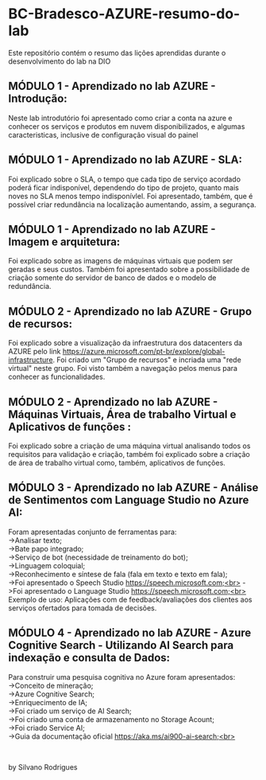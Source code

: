 # BC-Bradesco-AZURE-resumo-do-lab
Este repositório contém o resumo das lições aprendidas durante o desenvolvimento do lab na DIO
## MÓDULO 1 -  Aprendizado no lab AZURE - Introdução:
Neste lab introdutório foi apresentado como criar a conta na azure e conhecer os serviços e produtos em nuvem disponibilizados, e algumas caracteristicas, inclusive de configuração visual do painel
## MÓDULO 1 -  Aprendizado no lab AZURE - SLA:
Foi explicado sobre o SLA, o tempo que cada tipo de serviço acordado poderá ficar indisponível, dependendo do tipo de projeto, quanto mais noves no SLA menos tempo indisponívlel. Foi apresentado, também, que é possível criar redundância na localização aumentando, assim, a segurança.
## MÓDULO 1 -  Aprendizado no lab AZURE - Imagem e arquitetura:
Foi explicado sobre as imagens de máquinas virtuais que podem ser geradas e seus custos. Também foi apresentado sobre a possibilidade de criação somente do servidor de banco de dados e o modelo de redundância.
## MÓDULO 2 -  Aprendizado no lab AZURE - Grupo de recursos:
Foi explicado sobre a visualização da infraestrutura dos datacenters da AZURE pelo link <https://azure.microsoft.com/pt-br/explore/global-infrastructure>. Foi criado um "Grupo de recursos" e incriada uma "rede virtual" neste grupo. Foi visto também a navegação pelos menus para conhecer as funcionalidades.
## MÓDULO 2 -  Aprendizado no lab AZURE - Máquinas Virtuais, Área de trabalho Virtual e Aplicativos de funções :
Foi explicado sobre a criação de uma máquina virtual analisando todos os requisitos para validação e criação, também foi explicado sobre a criação de área de trabalho virtual como, também, aplicativos de funções.
## MÓDULO 3 -  Aprendizado no lab AZURE - Análise de Sentimentos com Language Studio no Azure AI:
Foram apresentadas conjunto de ferramentas para:<br>
->Analisar texto;<br>
->Bate papo integrado;<br>
->Serviço de bot (necessidade de treinamento do bot);<br>
->Linguagem coloquial;<br>
->Reconhecimento e síntese de fala (fala em texto e texto em fala);<br>
->Foi apresentado o Speech Studio https://speech.microsoft.com;<br>
->Foi apresentado o Language Studio https://speech.microsoft.com;<br>
Exemplo de uso: Aplicações com de feedback/avaliações dos clientes aos serviços ofertados para tomada de decisões.<br>
## MÓDULO 4 -  Aprendizado no lab AZURE - Azure Cognitive Search - Utilizando AI Search para indexação e consulta de Dados:<br>
Para construir uma pesquisa cognitiva no Azure foram apresentados:<br>
->Conceito de mineração;<br>
->Azure Cognitive Search;<br>
->Enriquecimento de IA;<br>
->Foi criado um serviço de AI Search;<br>
->Foi criado uma conta de armazenamento no Storage Acount;<br>
->Foi criado  Service AI;<br>
->Guia da documentação oficial https://aka.ms/ai900-ai-search;<br>


<br>


by Silvano Rodrigues
